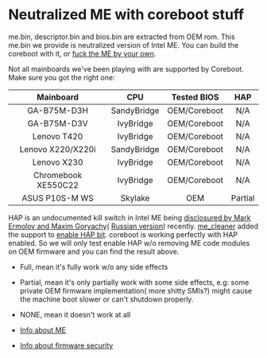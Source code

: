# Neutralized ME with coreboot stuff

me.bin, descriptor.bin and bios.bin are extracted from OEM rom. This me.bin we provide is neutralized version of Intel ME. You can build the coreboot with it, or [fuck the ME by your own](https://hardenedlinux.github.io/firmware/2016/11/17/neutralize_ME_firmware_on_sandybridge_and_ivybridge.html).

Not all mainboards we've been playing with are supported by Coreboot. Make sure you got the right one:

| Mainboard            | CPU               | Tested BIOS   | HAP      |
|:--------------------:|:-----------------:|:-------------:|:--------:|
| GA-B75M-D3H          | SandyBridge       | OEM/Coreboot  | N/A      |
| GA-B75M-D3V          | IvyBridge         | OEM/Coreboot  | N/A      |
| Lenovo T420          | IvyBridge         | OEM/Coreboot  | N/A      |
| Lenovo X220/X220i    | SandyBridge       | OEM/Coreboot  | N/A      |
| Lenovo X230          | IvyBridge         | OEM/Coreboot  | N/A      |
| Chromebook XE550C22  | IvyBridge         | OEM/Coreboot  | N/A      |
| ASUS P10S-M WS       | Skylake           | OEM           | Partial  |

HAP is an undocumented kill switch in Intel ME being [disclosured by Mark Ermolov and Maxim Goryachy](http://blog.ptsecurity.com/2017/08/disabling-intel-me.html)( [Russian version](https://habrahabr.ru/company/pt/blog/336242/)) recently. [me_cleaner](https://github.com/corna/me_cleaner) added the support to [enable HAP bit](https://github.com/corna/me_cleaner/commit/ced3b46ba2ccd74602b892f9594763ef34671652). coreboot is working perfectly with HAP enabled. So we will only test enable HAP w/o removing ME code modules on OEM firmware and you can find the result above.

* Full, mean it's fully work w/o any side effects
* Partial, mean it's only partially work with some side effects, e.g: some private OEM firmware implementation( more shitty SMIs?) might cause the machine boot slower or can't shutdown properly.
* NONE, mean it doesn't work at all

* [Info about ME](https://github.com/hardenedlinux/firmware-anatomy/blob/master/hack_ME/me_info.md)
* [Info about firmware security](https://github.com/hardenedlinux/firmware-anatomy/blob/master/hack_ME/firmware_security.md)

